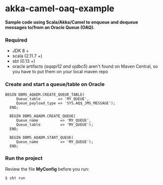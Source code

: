 # akka-camel-oaq-example

**Sample code using Scala/Akka/Camel to enqueue and dequeue messages to/from an Oracle Queue (OAQ).**

### Required

 - JDK 8 +
 - scala (2.11.7 +)
 - sbt (0.13 +)
 - oracle artifacts (*aqapi12 and ojdbc5*) aren't found on Maven Central,
 	so you have to put them on your local maven repo


### Create and start a queue/table on Oracle

```
BEGIN DBMS_AQADM.CREATE_QUEUE_TABLE(
     Queue_table        => 'MY_QUEUE',
     Queue_payload_type => 'SYS.AQ$_JMS_MESSAGE');
  END;

  BEGIN DBMS_AQADM.CREATE_QUEUE(
     Queue_name          => 'MY_QUEUE',
     Queue_table         => 'MY_QUEUE');
  END;

  BEGIN DBMS_AQADM.START_QUEUE(
     Queue_name          => 'MY_QUEUE');
  END;
```

### Run the project

Review the file **MyConfig** before you run:

```
$ sbt run
```
